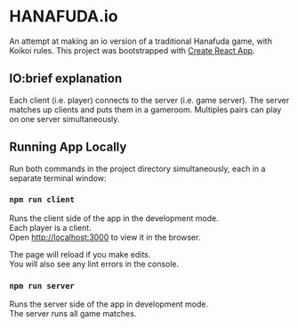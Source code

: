 # HANAFUDA.io
An attempt at making an io version of a traditional Hanafuda game, with Koikoi rules.
This project was bootstrapped with [Create React App](https://github.com/facebook/create-react-app).

## IO:brief explanation

Each client (i.e. player) connects to the server (i.e. game server).
The server matches up clients and puts them in a gameroom.
Multiples pairs can play on one server simultaneously.

## Running App Locally

Run both commands in the project directory simultaneously, each in a separate terminal window:

### `npm run client`

Runs the client side of the app in the development mode.<br />
Each player is a client.<br />
Open [http://localhost:3000](http://localhost:3000) to view it in the browser.

The page will reload if you make edits.<br />
You will also see any lint errors in the console.

### `npm run server`

Runs the server side of the app in development mode.<br />
The server runs all game matches. 
